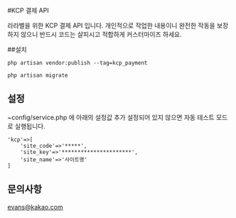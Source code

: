 #KCP 결제 API

라라벨을 위한 KCP 결제 API 입니다. 개인적으로 작업한 내용이니 완전한 작동을 보장하지 않으니 
반드시 코드는 살피시고 적합하게 커스터마이즈 하세요.

##설치

    php artisan vendor:publish --tag=kcp_payment
    
    php artisan migrate
    
## 설정

~config/service.php 에 아래의 설정값 추가
설정되어 있지 않으면 자동 테스트 모드로 실행됩니다. 

    'kcp'=>[
        'site_code'=>'*****',
        'site_key'=>'**********************',
        'site_name'=>'사이트명'
    ]

## 문의사항

evans@kakao.com